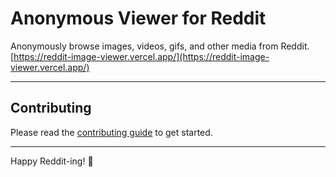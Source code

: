 # Anonymous Viewer for Reddit

Anonymously browse images, videos, gifs, and other media from Reddit. [https://reddit-image-viewer.vercel.app/](https://reddit-image-viewer.vercel.app/)

---

## Contributing

Please read the [contributing guide](/CONTRIBUTING.md) to get started.

---

Happy Reddit-ing! 🍻
